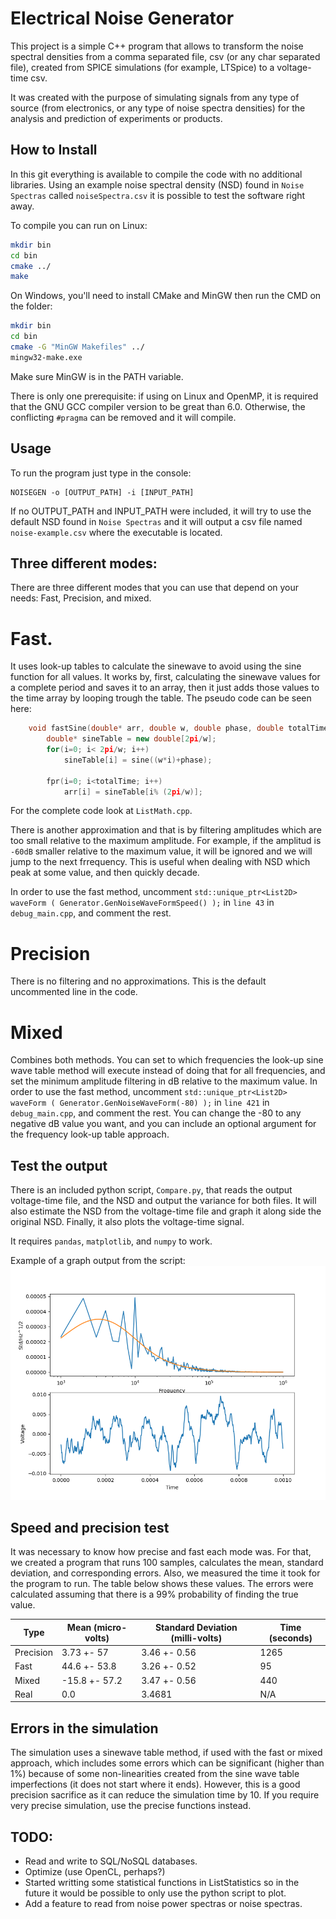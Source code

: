 # Electrical Noise Generator

This project is a simple C++ program that allows to transform the noise spectral densities from a comma separated file, csv (or any char separated file), created from SPICE simulations (for example, LTSpice) to a voltage-time csv.

It was created with the purpose of simulating signals from any type of source (from electronics, or any type of noise spectra densities) for the analysis and prediction of experiments or products. 

## How to Install
In this git everything is available to compile the code with no additional libraries. Using an example noise spectral density (NSD) found in `Noise Spectras` called `noiseSpectra.csv` it is possible to test the software right away.

To compile you can run on Linux:
```bash
mkdir bin
cd bin
cmake ../
make
```

On Windows, you'll need to install CMake and MinGW then run the CMD on the folder:
```bash
mkdir bin
cd bin
cmake -G "MinGW Makefiles" ../ 
mingw32-make.exe
```
Make sure MinGW is in the PATH variable.

There is only one prerequisite: if using on Linux and OpenMP, it is required that the GNU GCC compiler version to be great than 6.0. Otherwise, the conflicting `#pragma` can be removed and it will compile. 

## Usage
To run the program just type in the console:

    NOISEGEN -o [OUTPUT_PATH] -i [INPUT_PATH]

If no OUTPUT_PATH and INPUT_PATH were included, it will try to use the default NSD found in `Noise Spectras` and it will output a csv file named `noise-example.csv` where the executable is located.

## Three different modes:
There are three different modes that you can use that depend on your needs: Fast, Precision, and mixed.

# Fast.
It uses look-up tables to calculate the sinewave to avoid using the sine function for all values. It works by, first, calculating the sinewave values for a complete period and saves it to an array, then it just adds those values to the time array by looping trough the table. The pseudo code can be seen here:
```c++
	void fastSine(double* arr, double w, double phase, double totalTime):
		double* sineTable = new double[2pi/w];
		for(i=0; i< 2pi/w; i++)
			sineTable[i] = sine((w*i)+phase);

		fpr(i=0; i<totalTime; i++)
			arr[i] = sineTable[i% (2pi/w)];

``` 
For the complete code look at `ListMath.cpp`.

There is another approximation and that is by filtering amplitudes which are too small relative to the maximum amplitude. For example, if the amplitud is `-60dB` smaller relative to the maximum value, it will be ignored and we will jump to the next frrequency. This is useful when dealing with NSD which peak at some value, and then quickly decade. 

In order to use the fast method, uncomment `std::unique_ptr<List2D> waveForm ( Generator.GenNoiseWaveFormSpeed() );` in `line 43` in `debug_main.cpp`, and comment the rest.

# Precision
There is no filtering and no approximations. This is the default uncommented line in the code.

# Mixed
Combines both methods. You can set to which frequencies the look-up sine wave table method will execute instead of doing that for all frequencies, and set the minimum amplitude filtering in dB relative to the maximum value. In order to use the fast method, uncomment `std::unique_ptr<List2D> waveForm ( Generator.GenNoiseWaveForm(-80) );` in `line 421` in `debug_main.cpp`, and comment the rest. You can change the -80 to any negative dB value you want, and you can include an optional argument for the frequency look-up table approach.

## Test the output

There is an included python script, `Compare.py`, that reads the output voltage-time file, and the NSD and output the variance for both files. It will also estimate the NSD from the voltage-time file and graph it along side the original NSD. Finally, it also plots the voltage-time signal.

It requires `pandas`, `matplotlib`, and `numpy` to work.

Example of a graph output from the script:
![graph_example](Example_Graph_Output.png)

## Speed and precision test
It was necessary to know how precise and fast each mode was. For that, we created a program that runs 100 samples, calculates the mean, standard deviation, and corresponding errors. Also, we measured the time it took for the program to run. The table below shows these values. The errors were calculated assuming that there is a 99% probability of finding the true value.

Type | Mean (micro-volts) | Standard Deviation (milli-volts) | Time (seconds)
---|---|---|--- 
Precision 	| 3.73 +- 57 | 3.46 +- 0.56 | 1265 
Fast 		| 44.6 +- 53.8 | 3.26 +- 0.52  | 95
Mixed 		| -15.8 +- 57.2 |  3.47 +- 0.56 | 440
Real 		| 0.0	| 3.4681 | N/A


## Errors in the simulation

The simulation uses a sinewave table method, if used with the fast or mixed approach, which includes some errors which can be significant (higher than 1%) because of some non-linearities created from the sine wave table imperfections (it does not start where it ends). However, this is a good precision sacrifice as it can reduce the simulation time by 10. If you require very precise simulation, use the precise functions instead.


## TODO:

* Read and write to SQL/NoSQL databases.
* Optimize (use OpenCL, perhaps?)
* Started writting some statistical functions in ListStatistics so in the future it would be possible to only use the python script to plot.
* Add a feature to read from noise power spectras or noise spectras.
